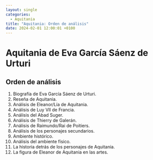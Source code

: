```yaml
---
layout: single
categories:
  - Aquitania
title: "Aquitania: Orden de análisis"
date: 2024-02-01 12:00:01 +0100
---
```

# Aquitania de Eva García Sáenz de Urturi
## Orden de análisis
1. Biografía de Eva García Sáenz de Urturi.
2. Reseña de Aquitania.
3. Análisis de Eleanor/Lía de Aquitania.
4. Análisis de Luy VII de Francia.
5. Análisis del Abad Suger.
6. Análisis de Thierry de Galerán.
7. Análisis de Raimundo/Rai de Poitiers.
8. Análisis de los personajes secundarios.
9. Ambiente histórico.
10. Análisis del ambiente físico.
11. La historia detrás de los personajes de Aquitania.
12. La figura de Eleanor de Aquitania en las artes.

